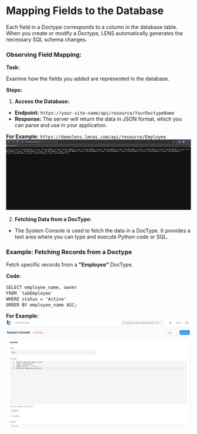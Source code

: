 #  Mapping Fields to the Database 
  
Each field in a Doctype corresponds to a column in the database table. When you create or modify a Doctype, LENS automatically generates the necessary SQL schema changes.  

### Observing Field Mapping:  

**Task:** 

Examine how the fields you added are represented in the database.
	
**Steps:**

 1. **Access the Database:**
 - **Endpoint:** `https://your-site-name/api/resource/YourDoctypeName`
 - **Response:** The server will return the data in JSON format, which you can parse and use in your application.

**For Example:** `https://demolens.lmnas.com/api/resource/Employee`
![Data in JSON format](https://github.com/lmnaslimited/wedha/blob/framework/lms/media/API_JSON.png?raw=true)

2. **Fetching Data from a DocType:** 
- The System Console is used to fetch the data in a DocType. It provides a text area where you can type and execute Python code or SQL.

### Example: Fetching Records from a Doctype

Fetch specific records from a **"Employee"** DocType.

**Code:**

```
SELECT employee_name, owner
FROM `tabEmployee`
WHERE status = 'Active'
ORDER BY employee_name ASC;
```

**For Example:** 
![System_Console_Output](https://github.com/lmnaslimited/wedha/blob/framework/lms/media/System_Console.png?raw=true)

<!--stackedit_data:
eyJoaXN0b3J5IjpbLTI2MDMwMTcwNiwxMTA2MTI0NTkyLC0xMD
kzNTA5Mjc4LDE0NTY2NzI1MywtMjA3Njc0OTQ4MywxMjE4MTQ1
MDQ0LC02OTIxMDU3NDYsLTE3MDU2Mjc3MTIsMTgyMTU3MDE4MS
wtMTg2NDQxNTg2NSwtMTg5NDY0NDg0MiwtMTgxODY5NTQ0LC01
MTI5MzM0NjJdfQ==
-->